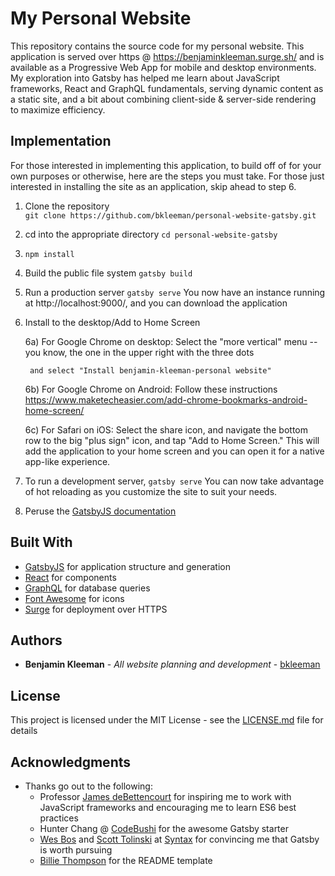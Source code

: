 # My Personal Website

This repository contains the source code for my personal website. This application is served over https @ https://benjaminkleeman.surge.sh/ and is available as a Progressive Web App for mobile and desktop environments. My exploration into Gatsby has helped me learn about JavaScript frameworks, React and GraphQL fundamentals, serving dynamic content as a static site, and a bit about combining client-side & server-side rendering to maximize efficiency.

## Implementation

For those interested in implementing this application, to build off of for your own purposes or otherwise, here are the steps you must take. For those just interested in installing the site as an application, skip ahead to step 6.

1) Clone the repository<br>`git clone https://github.com/bkleeman/personal-website-gatsby.git`

2) cd into the appropriate directory
    `cd personal-website-gatsby`

3) `npm install`

4) Build the public file system
    `gatsby build`

5) Run a production server
    `gatsby serve`
    You now have an instance running at http://localhost:9000/, and you can download the application

6) Install to the desktop/Add to Home Screen
    
    6a) For Google Chrome on desktop: 
        Select the "more vertical" menu -- you know, the one in the upper right with the three dots 

        and select "Install benjamin-kleeman-personal website"

    6b) For Google Chrome on Android: 
        Follow these instructions https://www.maketecheasier.com/add-chrome-bookmarks-android-home-screen/

    6c) For Safari on iOS: 
        Select the share icon, and navigate the bottom row to the big "plus sign" icon, and tap "Add to Home Screen." This will add the application to your home screen and you can open it for a native app-like experience.

7) To run a development server,
    `gatsby serve`
    You can now take advantage of hot reloading as you customize the site to suit your needs.

8) Peruse the [GatsbyJS documentation](https://www.gatsbyjs.org/docs/) 


## Built With

* [GatsbyJS](https://www.gatsbyjs.org/) for application structure and generation
* [React](https://reactjs.org/) for components
* [GraphQL](https://graphql.org/) for database queries
* [Font Awesome](https://fontawesome.com) for icons
* [Surge](https://surge.sh/) for deployment over HTTPS

## Authors

* **Benjamin Kleeman** - *All website planning and development* - [bkleeman](https://github.com/bkleeman)

## License

This project is licensed under the MIT License - see the [LICENSE.md](LICENSE.md) file for details

## Acknowledgments

* Thanks go out to the following: 
  * Professor [James deBettencourt](https://github.com/jdebettencourt) for inspiring me to work with JavaScript frameworks and encouraging me to learn ES6 best practices
  * Hunter Chang @ [CodeBushi](https://codebushi.com/) for the awesome Gatsby starter
  * [Wes Bos](https://github.com/wesbos) and [Scott Tolinski](https://github.com/stolinski) at [Syntax](https://syntax.fm/) for convincing me that Gatsby is worth pursuing
  * [Billie Thompson](https://github.com/PurpleBooth) for the README template
